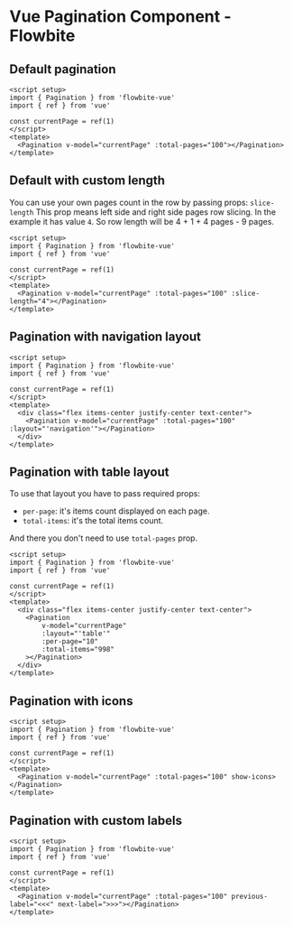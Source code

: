 <script setup>
import PaginationExample from './pagination/examples/PaginationExample.vue';
import PaginationNavigationExample from './pagination/examples/PaginationNavigationExample.vue';
import PaginationTableExample from './pagination/examples/PaginationTableExample.vue';
import PaginationWithIconsExample from './pagination/examples/PaginationWithIconsExample.vue';
import PaginationWithCustomTextExample from './pagination/examples/PaginationWithCustomTextExample.vue';
import PaginationWithCustomSlice from './pagination/examples/PaginationWithCustomSlice.vue';
</script>
# Vue Pagination Component - Flowbite

## Default pagination

```vue
<script setup>
import { Pagination } from 'flowbite-vue'
import { ref } from 'vue'

const currentPage = ref(1)
</script>
<template>
  <Pagination v-model="currentPage" :total-pages="100"></Pagination>
</template>
```
<PaginationExample />

## Default with custom length
You can use your own pages count in the row by passing props: `slice-length`
This prop means left side and right side pages row slicing. In the example it has value `4`. So row length will be 4 + 1 + 4 pages - 9 pages.

```vue
<script setup>
import { Pagination } from 'flowbite-vue'
import { ref } from 'vue'

const currentPage = ref(1)
</script>
<template>
  <Pagination v-model="currentPage" :total-pages="100" :slice-length="4"></Pagination>
</template>
```

<PaginationWithCustomSlice />

## Pagination with navigation layout

```vue
<script setup>
import { Pagination } from 'flowbite-vue'
import { ref } from 'vue'

const currentPage = ref(1)
</script>
<template>
  <div class="flex items-center justify-center text-center">
    <Pagination v-model="currentPage" :total-pages="100" :layout="'navigation'"></Pagination>
  </div>
</template>
```

<PaginationNavigationExample />

## Pagination with table layout
To use that layout you have to pass required props: 
- `per-page`: it's items count displayed on each page.
- `total-items`: it's the total items count.

And there you don't need to use `total-pages` prop.

```vue
<script setup>
import { Pagination } from 'flowbite-vue'
import { ref } from 'vue'

const currentPage = ref(1)
</script>
<template>
  <div class="flex items-center justify-center text-center">
    <Pagination
        v-model="currentPage"
        :layout="'table'"
        :per-page="10"
        :total-items="998"
    ></Pagination>
  </div>
</template>
```

<PaginationTableExample />

## Pagination with icons

```vue
<script setup>
import { Pagination } from 'flowbite-vue'
import { ref } from 'vue'

const currentPage = ref(1)
</script>
<template>
  <Pagination v-model="currentPage" :total-pages="100" show-icons></Pagination>
</template>
```

<PaginationWithIconsExample />

## Pagination with custom labels

```vue
<script setup>
import { Pagination } from 'flowbite-vue'
import { ref } from 'vue'

const currentPage = ref(1)
</script>
<template>
  <Pagination v-model="currentPage" :total-pages="100" previous-label="<<<" next-label=">>>"></Pagination>
</template>
```
<PaginationWithCustomTextExample />
